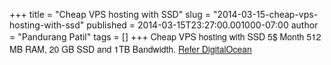 +++
title = "Cheap VPS hosting with SSD"
slug = "2014-03-15-cheap-vps-hosting-with-ssd"
published = 2014-03-15T23:27:00.001000-07:00
author = "Pandurang Patil"
tags = []
+++
<span
style="font-family: Helvetica Neue, Arial, Helvetica, sans-serif;">Cheap
VPS hosting with SSD 5$ Month 512 MB RAM, 20 GB SSD and 1TB Bandwidth.
[Refer
DigitalOcean](https://www.digitalocean.com/?refcode=e35c9eb45bdb)</span>

